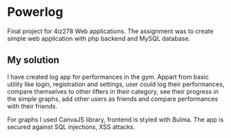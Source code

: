 # Powerlog
Final project for 4iz278 Web applications.
The assignment was to create simple web application with php backend and MySQL database.

## My solution
I have created log app for performances in the gym.
Appart from basic utility like login, registration and settings, user could log their performances,
compare themselves to other lifters in their category, see their progress in the simple graphs, add
other users as friends and compare performances with their friends.

For graphs I used CanvaJS library, frontend is styled with Bulma.
The app is secured against SQL injections, XSS attacks.
